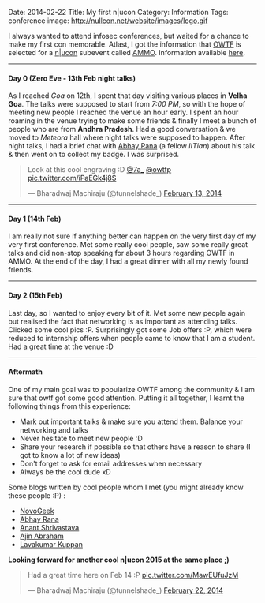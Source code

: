 Date: 2014-02-22
Title: My first n|ucon
Category: Information
Tags: conference
image: http://nullcon.net/website/images/logo.gif

I always wanted to attend infosec conferences, but waited for a chance to make my first con
memorable. Atlast, I got the information that [OWTF](http://owtf.org) is selected for a [n|ucon](http://nullcon.net)
subevent called [AMMO](http://nullcon.net/website/goa-14/ammo.php). Information available [here](http://nullcon.net/website/goa-14/ammo/owtf.php).

______
#### Day 0 (Zero Eve - 13th Feb night talks)

As I reached *Goa* on 12th, I spent that day visiting various places in **Velha Goa**. The talks were supposed to start
from *7:00 PM*, so with the hope of meeting new people I reached the venue an hour early. I spent an hour roaming in
the venue trying to make some friends & finally I meet a bunch of people who are from **Andhra Pradesh**. Had a good
conversation & we moved to *Meteora* hall where night talks were supposed to happen. After night talks, I had a brief
chat with [Abhay Rana](http://nullcon.net/website/goa-14/speakers/abhay-rana.php) (a fellow *IITian*) about his talk & then went
on to collect my badge. I was surprised.

<blockquote class="twitter-tweet" lang="en"><p>Look at this cool engraving :D <a href="https://twitter.com/7a_">@7a_</a> <a href="https://twitter.com/owtfp">@owtfp</a> <a href="http://t.co/iPaEGk4j8S">pic.twitter.com/iPaEGk4j8S</a></p>&mdash; Bharadwaj Machiraju (@tunnelshade_) <a href="https://twitter.com/tunnelshade_/statuses/434032159901249536">February 13, 2014</a></blockquote>
<script async src="//platform.twitter.com/widgets.js" charset="utf-8"></script>

______
#### Day 1 (14th Feb)

I am really not sure if anything better can happen on the very first day of my very first conference. Met some really cool people, saw
some really great talks and did non-stop speaking for about 3 hours regarding OWTF in AMMO. At the end of the day, I had a great dinner
with all my newly found friends.

______
#### Day 2 (15th Feb)

Last day, so I wanted to enjoy every bit of it. Met some new people again but realised the fact that networking is as important as attending
talks. Clicked some cool pics :P. Surprisingly got some Job offers :P, which were reduced to internship offers when people came to know that I
am a student. Had a great time at the venue :D

______
#### Aftermath

One of my main goal was to popularize OWTF among the community & I am sure that owtf got some good attention. Putting it all together,
I learnt the following things from this experience:

+ Mark out important talks & make sure you attend them. Balance your networking and talks
+ Never hesitate to meet new people :D
+ Share your research if possible so that others have a reason to share (I got to know a lot of new ideas)
+ Don't forget to ask for email addresses when necessary
+ Always be the cool dude xD

Some blogs written by cool people whom I met (you might already know these people :P) :

+ [NovoGeek](http://www.novogeek.com/)
+ [Abhay Rana](http://captnemo.in/)
+ [Anant Shrivastava](http://anantshri.info/)
+ [Ajin Abraham](http://opensecurity.in/)
+ [Lavakumar Kuppan](http://lavakumar.com/)

**Looking forward for another cool n|ucon 2015 at the same place ;)**

<blockquote class="twitter-tweet" lang="en"><p>Had a great time here on Feb 14 :P <a href="http://t.co/MawEUfuJzM">pic.twitter.com/MawEUfuJzM</a></p>&mdash; Bharadwaj Machiraju (@tunnelshade_) <a href="https://twitter.com/tunnelshade_/statuses/437124336499957760">February 22, 2014</a></blockquote>
<script async src="//platform.twitter.com/widgets.js" charset="utf-8"></script>
